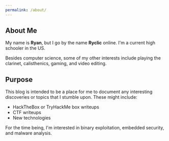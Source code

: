```yaml
---
permalink: /about/
---
```

## About Me

My name is **Ryan**, but I go by the name **Ryclic** online. I'm a current high schooler in the US.

Besides computer science, some of my other interests include playing the clarinet, calisthenics, gaming, and video editing.

## Purpose

This blog is intended to be a place for me to document any interesting discoveries or topics that I stumble upon. These might include: 
* HackTheBox or TryHackMe box writeups
* CTF writeups
* New technologies 

For the time being, I'm interested in binary exploitation, embedded security, and malware analysis. 
